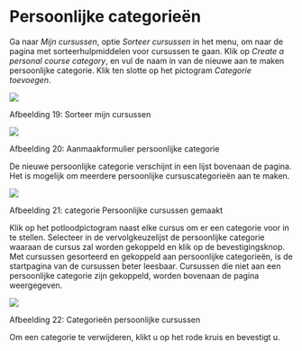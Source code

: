 # Persoonlijke categorieën

Ga naar _Mijn cursussen_, optie _Sorteer cursussen_ in het menu, om naar de pagina met sorteerhulpmiddelen voor cursussen te gaan. Klik op _Create a personal course category_, en vul de naam in van de nieuwe aan te maken persoonlijke categorie. Klik ten slotte op het pictogram _Categorie toevoegen_.

![](../../.gitbook/assets/images19%20%2812%29.png)

Afbeelding 19: Sorteer mijn cursussen

![](../../.gitbook/assets/images272%20%283%29.png)

Afbeelding 20: Aanmaakformulier persoonlijke categorie

De nieuwe persoonlijke categorie verschijnt in een lijst bovenaan de pagina. Het is mogelijk om meerdere persoonlijke cursuscategorieën aan te maken.

![](../../.gitbook/assets/images273%20%283%29.png)

Afbeelding 21: categorie Persoonlijke cursussen gemaakt

Klik op het potloodpictogram naast elke cursus om er een categorie voor in te stellen. Selecteer in de vervolgkeuzelijst de persoonlijke categorie waaraan de cursus zal worden gekoppeld en klik op de bevestigingsknop. Met cursussen gesorteerd en gekoppeld aan persoonlijke categorieën, is de startpagina van de cursussen beter leesbaar. Cursussen die niet aan een persoonlijke categorie zijn gekoppeld, worden bovenaan de pagina weergegeven.

![](../../.gitbook/assets/images20%20%2810%29.png)

Afbeelding 22: Categorieën persoonlijke cursussen

Om een categorie te verwijderen, klikt u op het rode kruis en bevestigt u.

